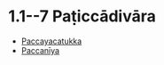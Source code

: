 

# 1.1--7 Paṭiccādivāra

* [Paccayacatukka](1.1--7/Paccayacatukka.md)
* [Paccanīya](1.1--7/Paccaniya.md)



